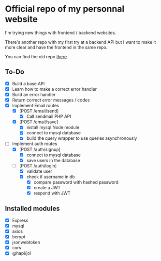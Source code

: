 # Official repo of my personnal website

I'm trying new things with frontend / backend websites.

There's another repo with my first try at a backend API but I want to make it more clear and have the frontend in the same repo.

You can find the old repo [there](https://github.com/Laendrun/laendrun_api)

## To-Do

- [x] Build a base API
- [x] Learn how to make a correct error handler
- [x] Build an error handler
- [x] Return correct error messages / codes
- [x] Implement Email routes
    - [x] [POST /email/send]
        - [x] Call sendmail PHP API
    - [x] [POST /email/save]
        - [x] install mysql Node module
        - [x] connect to mysql database
        - [x] build the query wrapper to use queries asynchronously
- [ ] Implement auth routes
    - [x] [POST /auth/signup]
        - [x] connect to mysql database
        - [x] save users in the database
    - [ ] [POST /auth/login]
        - [x] validate user
        - [x] check if username in db
            - [x] compare password with hashed password
            - [x] create a JWT
            - [x] respond with JWT

## Installed modules 

- [x] Express
- [x] mysql
- [x] axios
- [x] bcrypt
- [x] jsonwebtoken
- [x] cors
- [x] @hapi/joi